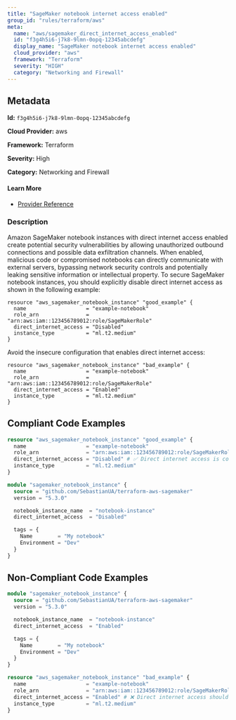```yaml
---
title: "SageMaker notebook internet access enabled"
group_id: "rules/terraform/aws"
meta:
  name: "aws/sagemaker_direct_internet_access_enabled"
  id: "f3g4h5i6-j7k8-9lmn-0opq-12345abcdefg"
  display_name: "SageMaker notebook internet access enabled"
  cloud_provider: "aws"
  framework: "Terraform"
  severity: "HIGH"
  category: "Networking and Firewall"
---
```

## Metadata

**Id:** `f3g4h5i6-j7k8-9lmn-0opq-12345abcdefg`

**Cloud Provider:** aws

**Framework:** Terraform

**Severity:** High

**Category:** Networking and Firewall

#### Learn More

 - [Provider Reference](https://registry.terraform.io/providers/hashicorp/aws/latest/docs/resources/sagemaker_notebook_instance#direct_internet_access)

### Description

 Amazon SageMaker notebook instances with direct internet access enabled create potential security vulnerabilities by allowing unauthorized outbound connections and possible data exfiltration channels. When enabled, malicious code or compromised notebooks can directly communicate with external servers, bypassing network security controls and potentially leaking sensitive information or intellectual property. To secure SageMaker notebook instances, you should explicitly disable direct internet access as shown in the following example:

```hcl
resource "aws_sagemaker_notebook_instance" "good_example" {
  name                   = "example-notebook"
  role_arn               = "arn:aws:iam::123456789012:role/SageMakerRole"
  direct_internet_access = "Disabled"
  instance_type          = "ml.t2.medium"
}
```

Avoid the insecure configuration that enables direct internet access:

```hcl
resource "aws_sagemaker_notebook_instance" "bad_example" {
  name                   = "example-notebook"
  role_arn               = "arn:aws:iam::123456789012:role/SageMakerRole"
  direct_internet_access = "Enabled" 
  instance_type          = "ml.t2.medium"
}
```


## Compliant Code Examples
```terraform
resource "aws_sagemaker_notebook_instance" "good_example" {
  name                   = "example-notebook"
  role_arn               = "arn:aws:iam::123456789012:role/SageMakerRole"
  direct_internet_access = "Disabled" # ✅ Direct internet access is correctly disabled
  instance_type          = "ml.t2.medium"
}

```

```terraform
module "sagemaker_notebook_instance" {
  source = "github.com/SebastianUA/terraform-aws-sagemaker"
  version = "5.3.0"

  notebook_instance_name  = "notebook-instance"
  direct_internet_access  = "Disabled"

  tags = {
    Name        = "My notebook"
    Environment = "Dev"
  }
}

```
## Non-Compliant Code Examples
```terraform
module "sagemaker_notebook_instance" {
  source = "github.com/SebastianUA/terraform-aws-sagemaker"
  version = "5.3.0"

  notebook_instance_name  = "notebook-instance"
  direct_internet_access  = "Enabled"

  tags = {
    Name        = "My notebook"
    Environment = "Dev"
  }
}

```

```terraform
resource "aws_sagemaker_notebook_instance" "bad_example" {
  name                   = "example-notebook"
  role_arn               = "arn:aws:iam::123456789012:role/SageMakerRole"
  direct_internet_access = "Enabled" # ❌ Direct internet access should be disabled
  instance_type          = "ml.t2.medium"
}

```